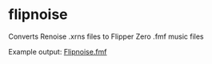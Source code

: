# flipnoise
Converts Renoise .xrns files to Flipper Zero .fmf music files

Example output: [Flipnoise.fmf](https://github.com/UberGuidoZ/Flipper/blob/main/Music_Player/flipnoise/Flipnoise.fmf)
